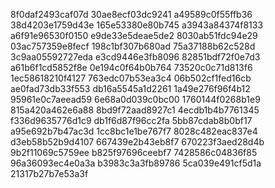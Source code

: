 8f0daf2493caf07d
30ae8ecf03dc9241
a49589c0f55ffb36
38d4203e1759d43e
165e53380e80b745
a3943a84374f8133
a6f91e96530f0150
e9de33e5deae5de2
8030ab51fdc94e29
03ac757359e8fecf
198c1bf307b680ad
75a37188b62c528d
3c9aa05592727eda
e3cd9446e3fb8096
82851bdf72f0e7d3
a61b6f1cd5852f8e
0e194c0f64b0b764
73520c0c71d813f6
1ec58618210f4127
763edc07b53ea3c4
06b502cf1fed16cb
ae0fad73db33f553
db16a5545a1d2261
1a49e276f96f4b12
95961e0c7aeead59
6e68a0d039c0bc00
1760144f0268b1e9
815a420a462e6a88
8bd9f72aad8927c1
4ecdb1b4b7761345
f336d9635776d1c9
db1f6d87f96cc2fa
5bb87cdab8b0bf17
a95e692b7b47ac3d
1cc8bc1e1be767f7
8028c482eac837e4
d3eb58b52b9d4107
667439e2b43eb8f7
670223f3aed28d4b
9b2f11069c5759ee
b825f97696ceebf7
7428586c04836f85
96a36093ec4e0a3a
b3983c3a3fb89786
5ca039e491cf5d1a
21317b27b7e53a3f
